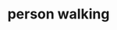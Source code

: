 ---
layout: smileys&emotion
title: person walking
emoji: person_walking
permalink: 🚶.html
image: assets/img/3moji/person_walking.png
---